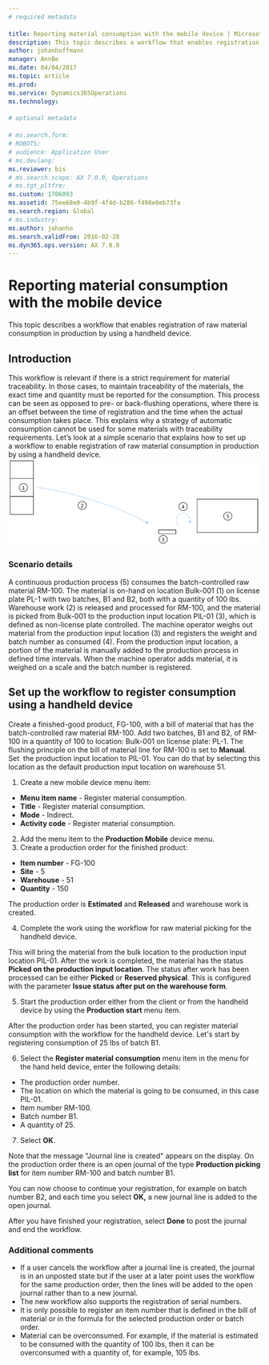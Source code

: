 ```yaml
---
# required metadata

title: Reporting material consumption with the mobile device | Microsoft Docs
description: This topic describes a workflow that enables registration of raw material consumption in production by using a handheld device.
author: johanhoffmann
manager: AnnBe
ms.date: 04/04/2017
ms.topic: article
ms.prod: 
ms.service: Dynamics365Operations
ms.technology: 

# optional metadata

# ms.search.form:  
# ROBOTS: 
# audience: Application User
# ms.devlang: 
ms.reviewer: bis
# ms.search.scope: AX 7.0.0, Operations
# ms.tgt_pltfrm: 
ms.custom: 1706093
ms.assetid: 75ee68e0-4b9f-4f4d-b286-f498e0eb73fa
ms.search.region: Global
# ms.industry: 
ms.author: johanho
ms.search.validFrom: 2016-02-28
ms.dyn365.ops.version: AX 7.0.0
---
```


# Reporting material consumption with the mobile device

This topic describes a workflow that enables registration of raw material consumption in production by using a handheld device.

Introduction
------------

This workflow is relevant if there is a strict requirement for material traceability. In those cases, to maintain traceability of the materials, the exact time and quantity must be reported for the consumption. This process can be seen as opposed to pre- or back-flushing operations, where there is an offset between the time of registration and the time when the actual consumption takes place. This explains why a strategy of automatic consumption cannot be used for some materials with traceability requirements. Let’s look at a simple scenario that explains how to set up a workflow to enable registration of raw material consumption in production by using a handheld device. [![](./media/scenario3.png)](./media/scenario3.png)

### Scenario details

A continuous production process (5) consumes the batch-controlled raw material RM-100. The material is on-hand on location Bulk-001 (1) on license plate PL-1 with two batches, B1 and B2, both with a quantity of 100 lbs. Warehouse work (2) is released and processed for RM-100, and the material is picked from Bulk-001 to the production input location PIL-01 (3), which is defined as non-license plate controlled. The machine operator weighs out material from the production input location (3) and registers the weight and batch number as consumed (4). From the production input location, a portion of the material is manually added to the production process in defined time intervals. When the machine operator adds material, it is weighed on a scale and the batch number is registered.

## Set up the workflow to register consumption using a handheld device
Create a finished-good product, FG-100, with a bill of material that has the batch-controlled raw material RM-100. Add two batches, B1 and B2, of RM-100 in a quantity of 100 to location: Bulk-001 on license plate: PL-1. The flushing principle on the bill of material line for RM-100 is set to **Manual**. Set  the production input location to PIL-01. You can do that by selecting this location as the default production input location on warehouse 51.

1.  Create a new mobile device menu item: 

-    **Menu item name** - Register material consumption. 
-    **Title** - Register material consumption. 
-    **Mode** - Indirect. 
-    **Activity code** - Register material consumption.

2.  Add the menu item to the **Production Mobile** device menu.
3.  Create a production order for the finished product: 

-    **Item number** - FG-100 
-    **Site** - 5 
-    **Warehouse** - 51 
-    **Quantity** - 150

The production order is **Estimated** and **Released** and warehouse work is created.

4.  Complete the work using the workflow for raw material picking for the handheld device.

This will bring the material from the bulk location to the production input location PIL-01. After the work is completed, the material has the status **Picked on the production input location**. The status after work has been processed can be either **Picked** or **Reserved physical**. This is configured with the parameter **Issue status after put on the warehouse form**.

5.  Start the production order either from the client or from the handheld device by using the **Production start** menu item.

After the production order has been started, you can register material consumption with the workflow for the handheld device. Let's start by registering consumption of 25 lbs of batch B1.

6.  Select the **Register material** **consumption** menu item in the menu for the hand held device, enter the following details: 

-    The production order number. 
-    The location on which the material is going to be consumed, in this case PIL-01. 
-    Item number RM-100. 
-    Batch number B1. 
-    A quantity of 25.

7.  Select **OK**.

Note that the message "Journal line is created" appears on the display. On the production order there is an open journal of the type **Production picking list** for item number RM-100 and batch number B1. 

You can now choose to continue your registration, for example on batch number B2, and each time you select **OK,** a new journal line is added to the open journal. 

After you have finished your registration, select **Done** to post the journal and end the workflow.

### Additional comments 

-   If a user cancels the workflow after a journal line is created, the journal is in an unposted state but if the user at a later point uses the workflow for the same production order, then the lines will be added to the open journal rather than to a new journal.
-   The new workflow also supports the registration of serial numbers.
-   It is only possible to register an item number that is defined in the bill of material or in the formula for the selected production order or batch order.
-   Material can be overconsumed. For example, if the material is estimated to be consumed with the quantity of 100 lbs, then it can be overconsumed with a quantity of, for example, 105 lbs.



